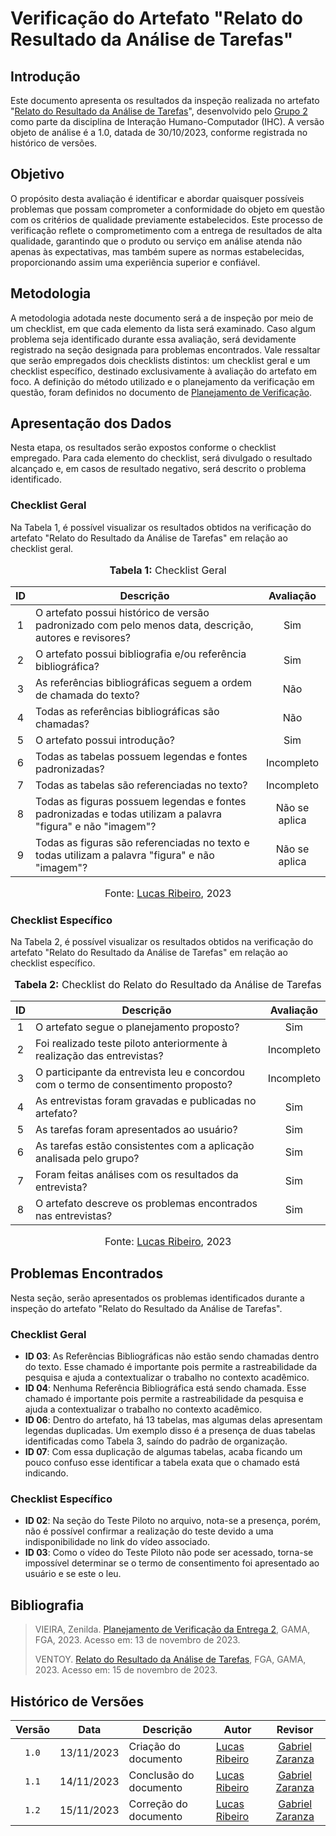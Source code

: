 # Verificação do Artefato "Relato do Resultado da Análise de Tarefas"

## Introdução

Este documento apresenta os resultados da inspeção realizada no artefato "[Relato do Resultado da Análise de Tarefas](https://github.com/Interacao-Humano-Computador/2023.2-Ventoy/blob/main/docs/DAD/nivel1/AnaliseTarefas/resultado.md)", desenvolvido pelo [Grupo 2](https://github.com/Interacao-Humano-Computador/2023.2-Ventoy/tree/main) como parte da disciplina de Interação Humano-Computador (IHC). A versão objeto de análise é a 1.0, datada de 30/10/2023, conforme registrada no histórico de versões.

## Objetivo

O propósito desta avaliação é identificar e abordar quaisquer possíveis problemas que possam comprometer a conformidade do objeto em questão com os critérios de qualidade previamente estabelecidos. Este processo de verificação reflete o comprometimento com a entrega de resultados de alta qualidade, garantindo que o produto ou serviço em análise atenda não apenas às expectativas, mas também supere as normas estabelecidas, proporcionando assim uma experiência superior e confiável.

## Metodologia

A metodologia adotada neste documento será a de inspeção por meio de um checklist, em que cada elemento da lista será examinado. Caso algum problema seja identificado durante essa avaliação, será devidamente registrado na seção designada para problemas encontrados. Vale ressaltar que serão empregados dois checklists distintos: um checklist geral e um checklist específico, destinado exclusivamente à avaliação do artefato em foco. A definição do método utilizado e o planejamento da verificação em questão, foram definidos no documento de [Planejamento de Verificação](https://github.com/Interacao-Humano-Computador/2023.2-NotaLegal/blob/main/docs/verificacao/Grupo%202/Entrega%205/planejamento-verificacao.md).

## Apresentação dos Dados

Nesta etapa, os resultados serão expostos conforme o checklist empregado. Para cada elemento do checklist, será divulgado o resultado alcançado e, em casos de resultado negativo, será descrito o problema identificado.

### Checklist Geral

Na Tabela 1, é possível visualizar os resultados obtidos na verificação do artefato "Relato do Resultado da Análise de Tarefas" em relação ao checklist geral.

<div align="center">
<font size="3"><p style="text-align: center"><b>Tabela 1:</b> Checklist Geral</p></font>

<table>
  <thead>
    <tr>
      <th align="center">ID</th>
      <th align="center">Descrição</th>
      <th align="center">Avaliação</th>
    </tr>
  </thead>
  <tbody>
    <tr>
      <td align="center">1</td>
      <td>O artefato possui histórico de versão padronizado com pelo menos data, descrição, autores e revisores?</td>
      <td align="center">Sim</td>
    </tr>
    <tr>
      <td align="center">2</td>
      <td>O artefato possui bibliografia e/ou referência bibliográfica?</td>
      <td align="center">Sim</td>
    </tr>
    <tr>
      <td align="center">3</td>
      <td>As referências bibliográficas seguem a ordem de chamada do texto?</td>
      <td align="center">Não</td>
    </tr>
    <tr>
      <td align="center">4</td>
      <td>Todas as referências bibliográficas são chamadas?</td>
      <td align="center">Não</td>
    </tr>
    <tr>
      <td align="center">5</td>
      <td>O artefato possui introdução?</td>
      <td align="center">Sim</td>
    </tr>
    <tr>
      <td align="center">6</td>
      <td>Todas as tabelas possuem legendas e fontes padronizadas?</td>
      <td align="center">Incompleto</td>
    </tr>
    <tr>
      <td align="center">7</td>
      <td>Todas as tabelas são referenciadas no texto?</td>
      <td align="center">Incompleto</td>
    </tr>
    <tr>
      <td align="center">8</td>
      <td>Todas as figuras possuem legendas e fontes padronizadas e todas utilizam a palavra "figura" e não "imagem"?</td>
      <td align="center">Não se aplica</td>
    </tr>
    <tr>
      <td align="center">9</td>
      <td>Todas as figuras são referenciadas no texto e todas utilizam a palavra "figura" e não "imagem"?</td>
      <td align="center">Não se aplica</td>
    </tr>
  </tbody>
</table>

<font size="3"><p style="text-align: center">Fonte: <a href="https://github.com/lucassouzs">Lucas Ribeiro</a>, 2023</p></font>
</div>

### Checklist Específico

Na Tabela 2, é possível visualizar os resultados obtidos na verificação do artefato "Relato do Resultado da Análise de Tarefas" em relação ao checklist específico.

<div align="center">
<font size="3"><p style="text-align: center"><b>Tabela 2:</b> Checklist do Relato do Resultado da Análise de Tarefas</p></font>

<table>
  <thead>
    <tr>
      <th align="center">ID</th>
      <th align="center">Descrição</th>
      <th align="center">Avaliação</th>
    </tr>
  </thead>
  <tbody>
    <tr>
      <td align="center">1</td>
      <td>O artefato segue o planejamento proposto?</td>
      <td align="center">Sim</td>
    </tr>
    <tr>
      <td align="center">2</td>
      <td>Foi realizado teste piloto anteriormente à realização das entrevistas?</td>
      <td align="center">Incompleto</td>
    </tr>
    <tr>
      <td align="center">3</td>
      <td>O participante da entrevista leu e concordou com o termo de consentimento proposto?</td>
      <td align="center">Incompleto</td>
    </tr>
    <tr>
      <td align="center">4</td>
      <td>As entrevistas foram gravadas e publicadas no artefato?</td>
      <td align="center">Sim</td>
    </tr>
    <tr>
      <td align="center">5</td>
      <td>As tarefas foram apresentados ao usuário?</td>
      <td align="center">Sim</td>
    </tr>
    <tr>
      <td align="center">6</td>
      <td>As tarefas estão consistentes com a aplicação analisada pelo grupo?</td>
      <td align="center">Sim</td>
    </tr>
    <tr>
      <td align="center">7</td>
      <td>Foram feitas análises com os resultados da entrevista?</td>
      <td align="center">Sim</td>
    </tr>
    <tr>
      <td align="center">8</td>
      <td>O artefato descreve os problemas encontrados nas entrevistas?</td>
      <td align="center">Sim</td>
    </tr>
  </tbody>
</table>

<font size="3"><p style="text-align: center">Fonte: <a href="https://github.com/lucassouzs">Lucas Ribeiro</a>, 2023</p></font>
</div>

## Problemas Encontrados

Nesta seção, serão apresentados os problemas identificados durante a inspeção do artefato "Relato do Resultado da Análise de Tarefas".

### Checklist Geral

- **ID 03**: As Referências Bibliográficas não estão sendo chamadas dentro do texto. Esse chamado é importante pois permite a rastreabilidade da pesquisa e ajuda a contextualizar o trabalho no contexto acadêmico.
- **ID 04**: Nenhuma Referência Bibliográfica está sendo chamada. Esse chamado é importante pois permite a rastreabilidade da pesquisa e ajuda a contextualizar o trabalho no contexto acadêmico.
- **ID 06**: Dentro do artefato, há 13 tabelas, mas algumas delas apresentam legendas duplicadas. Um exemplo disso é a presença de duas tabelas identificadas como Tabela 3, saíndo do padrão de organização.
- **ID 07**: Com essa duplicação de algumas tabelas, acaba ficando um pouco confuso esse identificar a tabela exata que o chamado está indicando. 

### Checklist Específico
 
- **ID 02**: Na seção do Teste Piloto no arquivo, nota-se a presença, porém, não é possível confirmar a realização do teste devido a uma indisponibilidade no link do vídeo associado.
- **ID 03**: Como o vídeo do Teste Piloto não pode ser acessado, torna-se impossível determinar se o termo de consentimento foi apresentado ao usuário e se este o leu.


## Bibliografia
>
> VIEIRA, Zenilda. [Planejamento de Verificação da Entrega 2](https://github.com/Interacao-Humano-Computador/2023.2-NotaLegal/blob/main/docs/verificacao/Grupo%202/Entrega%205/planejamento-verificacao.md), GAMA, FGA, 2023. Acesso em: 13 de novembro de 2023.
>
> VENTOY. [Relato do Resultado da Análise de Tarefas](https://github.com/Interacao-Humano-Computador/2023.2-Ventoy/blob/main/docs/DAD/nivel1/AnaliseTarefas/resultado.md), FGA, GAMA, 2023. Acesso em: 15 de novembro de 2023.

## Histórico de Versões

| Versão | Data   | Descrição     | Autor     |  Revisor        |
| :----: | ------ | ------------- | --------- | :-------------: |
| `1.0`  | 13/11/2023 | Criação do documento  | [Lucas Ribeiro](https://github.com/lucassouzs)| [Gabriel Zaranza](https://github.com/GZaranza) |
| `1.1`  | 14/11/2023 | Conclusão do documento  | [Lucas Ribeiro](https://github.com/lucassouzs)| [Gabriel Zaranza](https://github.com/GZaranza) |
| `1.2`  | 15/11/2023 | Correção do documento  | [Lucas Ribeiro](https://github.com/lucassouzs)| [Gabriel Zaranza](https://github.com/GZaranza) |

